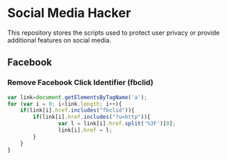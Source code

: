 # Social Media Hacker
This repository stores the scripts used to protect user privacy or provide additional features on social media. 

## Facebook
### Remove Facebook Click Identifier (fbclid)
```javascript
var link=document.getElementsByTagName('a');
for (var i = 0; i<link.length; i++){ 
	if(link[i].href.includes("fbclid")){
		if(link[i].href.includes("?u=http")){
				var l = link[i].href.split('%3F')[0];
				link[i].href = l;
		}
	}
}
```
